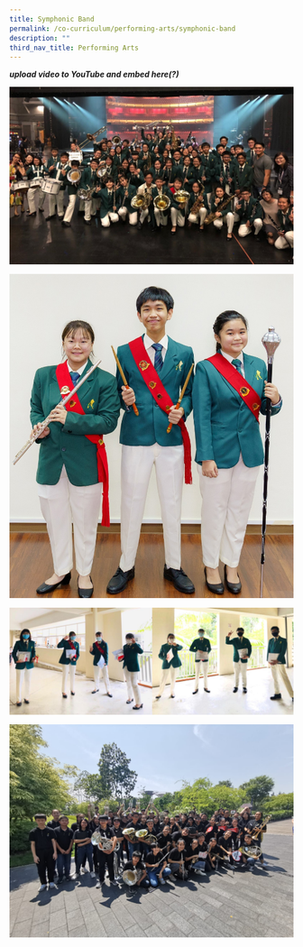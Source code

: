 ```yaml
---
title: Symphonic Band
permalink: /co-curriculum/performing-arts/symphonic-band
description: ""
third_nav_title: Performing Arts
---
```

***upload video to YouTube and embed here(?)***

![](/images/Band%203.jpeg)

![](/images/Symphonic%20Band.jpg)

![](/images/Band%204.jpeg)

![](/images/Band%205.jpeg)